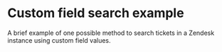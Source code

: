 # Custom field search example

A brief example of one possible method to search tickets in a Zendesk instance using custom field values.
